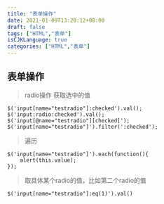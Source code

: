```yaml
---
title: "表单操作"
date: 2021-01-09T13:20:12+08:00
draft: false
tags: ["HTML","表单"]
isCJKLanguage: true
categories: ["HTML","表单"]
---
```




## 表单操作

>radio操作
>获取选中的值
```shell 
$('input[name="testradio"]:checked').val();
$('input:radio:checked').val();
$('input[@name="testradio"][checked]');
$('input[name="testradio"]').filter(':checked');
```

>遍历
```shell
$('input[name="testradio"]').each(function(){
    alert(this.value);
});
```

>取具体某个radio的值，比如第二个radio的值

```shell
$('input[name="testradio"]:eq(1)').val()
```
